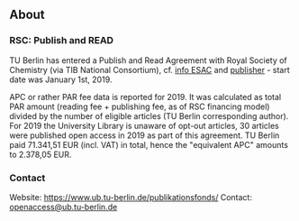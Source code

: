 ## About

### RSC: Publish and READ 

TU Berlin has entered a Publish and Read Agreement with Royal Society of Chemistry (via TIB National Consortium), cf. [info ESAC](https://esac-initiative.org/about/transformative-agreements/agreement-registry/rsc2018tib/)
and [publisher](https://www.rsc.org/journals-books-databases/open-access/read-and-publish/) - start date was January 1st, 2019.

APC or rather PAR fee data is reported for 2019. It was calculated as total PAR amount (reading fee + publishing fee, as of RSC financing model) divided by the number of eligible articles (TU Berlin corresponding author). For 2019 the University Library is unaware of opt-out articles, 30 articles were published open access in 2019 as part of this agreement.
TU Berlin paid 71.341,51 EUR (incl. VAT) in total, hence the "equivalent APC" amounts to 2.378,05 EUR.

### Contact

Website: https://www.ub.tu-berlin.de/publikationsfonds/
Contact: openaccess@ub.tu-berlin.de
